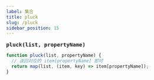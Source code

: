 ```yaml
---
label: 集合
title: pluck
slug: /pluck
sidebar_position: 15
---
```


<big><b>`pluck(list, propertyName)`</b></big>
&emsp;

```ts
function pluck(list, propertyName) {
  // 返回对应的 item[propertyName] 即可
  return map(list, (item, key) => item[propertyName]);
}
```
